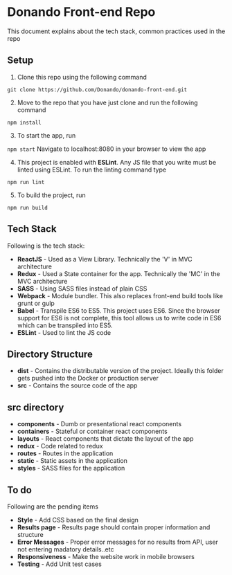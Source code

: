 Donando Front-end Repo
===================

This document explains about the tech stack, common practices used in the repo

Setup
-----

1)  Clone this repo using the following command

`git clone https://github.com/Donando/donando-front-end.git`


2)  Move to the repo that you have just clone and run the following command

`npm install`

3) To start the app, run

`npm start`
  Navigate to localhost:8080 in your browser to view the app

4) This project is enabled with **ESLint**. Any JS file that you write must be linted using ESLint. To run the linting command type

`npm run lint`

5) To build the project, run

`npm run build`



Tech Stack
----------
Following is the tech stack:

 - **ReactJS** - Used as a View Library. Technically the 'V' in MVC architecture
 - **Redux** - Used a State container for the app. Technically the 'MC' in the MVC architecture
 - **SASS** - Using SASS files instead of plain CSS
 - **Webpack** - Module bundler. This also replaces front-end build tools like grunt or gulp
 - **Babel** - Transpile ES6 to ES5. This project uses ES6. Since the browser support for ES6 is not complete, this tool allows us to write code in ES6 which can be transpiled into ES5.
 - **ESLint** - Used to lint the JS code

Directory Structure
-------------------
 - **dist** - Contains the distributable version of the project. Ideally this folder gets pushed into the Docker or production server
 - **src** - Contains the source code of the app

src directory
-----------------
 - **components** - Dumb or presentational react components
 - **containers** - Stateful or container react components
 - **layouts** - React components that dictate the layout of the app
 - **redux** - Code related to redux
 - **routes** - Routes in the application
 - **static** - Static assets in the application
 - **styles** - SASS files for the application

To do
--------------

Following are the pending items

 - **Style** - Add CSS based on the final design
 - **Results page** - Results page should contain proper information and structure
 - **Error Messages** - Proper error messages for no results from API, user not entering madatory details..etc
 - **Responsiveness** - Make the website work in mobile browsers
 - **Testing** - Add Unit test cases
